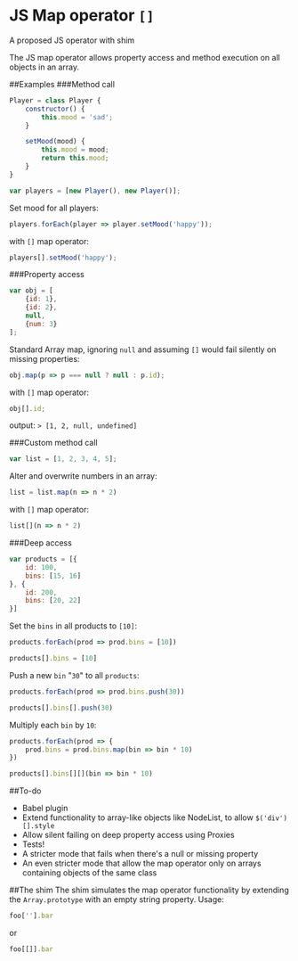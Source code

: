 # JS Map operator `[]`
A proposed JS operator with shim

The JS map operator allows property access and method execution on all objects in an array.


##Examples
###Method call
```js
Player = class Player {
    constructor() {
        this.mood = 'sad';
    }

    setMood(mood) {
        this.mood = mood;
        return this.mood;
    }
}

var players = [new Player(), new Player()];
```

Set mood for all players:
```js
players.forEach(player => player.setMood('happy'));
```
with `[]` map operator:
```js
players[].setMood('happy');
```

###Property access
```js
var obj = [
    {id: 1},
    {id: 2},
    null,
    {num: 3}
];
```
Standard Array map, ignoring `null` and assuming `[]` would fail silently on missing properties:
```js
obj.map(p => p === null ? null : p.id);
``` 
with `[]` map operator:
```js
obj[].id;
```
output:
`> [1, 2, null, undefined]`

###Custom method call
```js
var list = [1, 2, 3, 4, 5];
```
Alter and overwrite numbers in an array:
```js
list = list.map(n => n * 2)
```
with `[]` map operator:
```js
list[](n => n * 2)
```

###Deep access
```js
var products = [{
    id: 100,
    bins: [15, 16]
}, {
    id: 200,
    bins: [20, 22]
}]
```

Set the `bins` in all products to `[10]`:
```js
products.forEach(prod => prod.bins = [10])
```
```js
products[].bins = [10]
```

Push a new `bin` "`30`" to all `products`:
```js
products.forEach(prod => prod.bins.push(30))
```
```js
products[].bins[].push(30)
```

Multiply each `bin` by `10`:
```js
products.forEach(prod => {
    prod.bins = prod.bins.map(bin => bin * 10)
})
```
```js
products[].bins[][](bin => bin * 10)
```

##To-do
- Babel plugin
- Extend functionality to array-like objects like NodeList, to allow `$('div')[].style`
- Allow silent failing on deep property access using Proxies
- Tests!
- A stricter mode that fails when there's a null or missing property
- An even stricter mode that allow the map operator only on arrays containing objects of the same class

##The shim
The shim simulates the map operator functionality by extending the `Array.prototype` with an empty string property.
Usage:
```js
foo[''].bar
```
or
```js
foo[[]].bar
```
